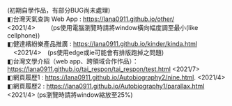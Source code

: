 
(初期自學作品，有部分BUG尚未處理) <br>
◧台灣天氣查詢 Web App : https://lana0911.github.io/other/<br>  <2021/4>    (ps使用電腦瀏覽時請將window橫向幅度調至最小(like cellphone))<br>
◧健達繽紛樂產品推廣 : https://lana0911.github.io/kinder/kinda.html<br> <2021/4> (ps使用edge或ie可能會有排版跑掉之問題) <br>
◧台灣文學介紹（web app、跨領域合作作品）：https://lana0911.github.io/tai_respon/tai_respon/test.html   <2021/7> <br>
◧網頁履歷1 : https://lana0911.github.io/Autobiography2/nine.html. <2021/4> <br>
◧網頁履歷2 : https://lana0911.github.io/Autobiography1/parallax.html <2021/4> (ps瀏覽時請將window縮放至25%) <br>  

